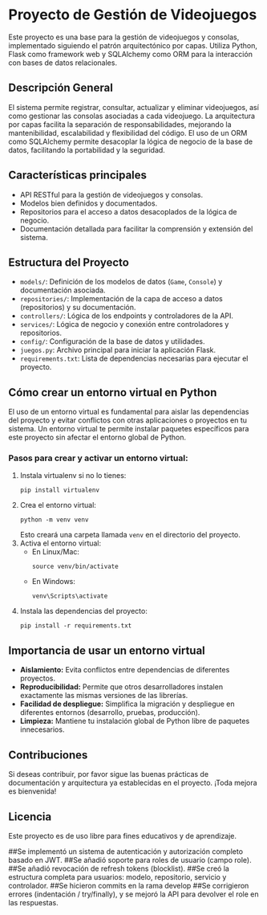 # Proyecto de Gestión de Videojuegos

Este proyecto es una base para la gestión de videojuegos y consolas, implementado siguiendo el patrón arquitectónico por capas. Utiliza Python, Flask como framework web y SQLAlchemy como ORM para la interacción con bases de datos relacionales.

## Descripción General
El sistema permite registrar, consultar, actualizar y eliminar videojuegos, así como gestionar las consolas asociadas a cada videojuego. La arquitectura por capas facilita la separación de responsabilidades, mejorando la mantenibilidad, escalabilidad y flexibilidad del código. El uso de un ORM como SQLAlchemy permite desacoplar la lógica de negocio de la base de datos, facilitando la portabilidad y la seguridad.

## Características principales
- API RESTful para la gestión de videojuegos y consolas.
- Modelos bien definidos y documentados.
- Repositorios para el acceso a datos desacoplados de la lógica de negocio.
- Documentación detallada para facilitar la comprensión y extensión del sistema.

## Estructura del Proyecto
- `models/`: Definición de los modelos de datos (`Game`, `Console`) y documentación asociada.
- `repositories/`: Implementación de la capa de acceso a datos (repositorios) y su documentación.
- `controllers/`: Lógica de los endpoints y controladores de la API.
- `services/`: Lógica de negocio y conexión entre controladores y repositorios.
- `config/`: Configuración de la base de datos y utilidades.
- `juegos.py`: Archivo principal para iniciar la aplicación Flask.
- `requirements.txt`: Lista de dependencias necesarias para ejecutar el proyecto.

## Cómo crear un entorno virtual en Python
El uso de un entorno virtual es fundamental para aislar las dependencias del proyecto y evitar conflictos con otras aplicaciones o proyectos en tu sistema. Un entorno virtual te permite instalar paquetes específicos para este proyecto sin afectar el entorno global de Python.

### Pasos para crear y activar un entorno virtual:
1. Instala virtualenv si no lo tienes:
	```
	pip install virtualenv
	```
2. Crea el entorno virtual:
	```
	python -m venv venv
	```
	Esto creará una carpeta llamada `venv` en el directorio del proyecto.
3. Activa el entorno virtual:
	- En Linux/Mac:
	  ```
	  source venv/bin/activate
	  ```
	- En Windows:
	  ```
	  venv\Scripts\activate
	  ```
4. Instala las dependencias del proyecto:
	```
	pip install -r requirements.txt
	```

## Importancia de usar un entorno virtual
- **Aislamiento:** Evita conflictos entre dependencias de diferentes proyectos.
- **Reproducibilidad:** Permite que otros desarrolladores instalen exactamente las mismas versiones de las librerías.
- **Facilidad de despliegue:** Simplifica la migración y despliegue en diferentes entornos (desarrollo, pruebas, producción).
- **Limpieza:** Mantiene tu instalación global de Python libre de paquetes innecesarios.

## Contribuciones
Si deseas contribuir, por favor sigue las buenas prácticas de documentación y arquitectura ya establecidas en el proyecto. ¡Toda mejora es bienvenida!

## Licencia
Este proyecto es de uso libre para fines educativos y de aprendizaje.

##Se implementó un sistema de autenticación y autorización completo basado en JWT.
##Se añadió soporte para roles de usuario (campo role).
##Se añadió revocación de refresh tokens (blocklist).
##Se creó la estructura completa para usuarios: modelo, repositorio, servicio y controlador.
##Se hicieron commits en la rama develop
##Se corrigieron errores (indentación / try/finally), y se mejoró la API para devolver el role en las respuestas.
